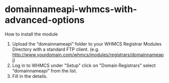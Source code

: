 # domainnameapi-whmcs-with-advanced-options
How to install the module
1. Upload the “domainnameapi” folder to your WHMCS Registrar Modules Directory with a standard FTP client.
(e.g. http://www.yourdomain.com/whmcs/modules/registrars/domainnameapi)
2. Log in to WHMCS under "Setup" click on "Domain Registrars" select “domainnameapi” from the list.
3. Fill in the details. 
